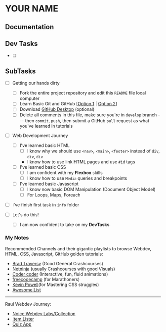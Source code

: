 # YOUR NAME

<!--
KINDLY CLEARN AND DELETE ALL OF MY COMMENTS AFTER READING
PERSONAL Markdown file ni ninyo

Tanan ari kay for guidance ra para macomfortable tas mga industry tools, ug practice2x sad. Pwede rani dili seryosohon tanan ari.

I-change change lang ni nga file para about sa mga progress, notes, updates, simple documentation, screenshot, etc about sa inyong learning journey

 -->

## Documentation

 <!-- [Markdown Cheat Sheet](https://www.markdownguide.org/cheat-sheet/) -->

<!-- Simple lang kaayo no need nga i-complicate, dili ni priority, pwede ra gayig one sentence rani.  -->

## Dev Tasks

- [ ]

## SubTasks

- [ ] Getting our hands dirty

  - [ ] Fork the entire project repository and edit this `README` file local computer
  - [ ] Learn Basic Git and GitHub [[Option 1](https://www.youtube.com/watch?v=77W2JSL7-r8) | [Option 2](https://www.youtube.com/watch?v=8Dd7KRpKeaE)]
  - [ ] Download [GitHub Desktop](https://desktop.github.com/) (optional)
  - [ ] Delete all comments in this file, make sure you're in `develop` branch --- then `commit`, `push`, then submit a GitHub `pull` request as what you've learned in tutorials

- [ ] Web Development Journey

  - [ ] I've learned basic HTML
    - [ ] I know why we should use `<nav>`, `<main>`, `<footer>` instead of `div`, `div`, `div`
    - I know how to use link HTML pages and use `#id` tags
  - [ ] I've learned basic CSS
    - [ ] I am confident with my **Flexbox** skills
    - [ ] I know how to use `Media` queries and breakpoints
  - [ ] I've learned basic Javascript
    - [ ] I know now basic DOM Manipulation (Document Object Model)
    - [ ] For Loops, Maps, Foreach

- [ ] I've finish first task in `info` folder

- [ ] Let's do this!
  - [ ] I am now confident to take on my **DevTasks**

### My Notes

Recommended Channels and their gigantic playlists to browse Webdev, HTML, CSS, Javascript, GitHub golden tutorials:

- [Brad Traversy](https://www.youtube.com/channel/UC29ju8bIPH5as8OGnQzwJyA) (Good General Crashcourses)
- [Netninja](https://www.youtube.com/channel/UCW5YeuERMmlnqo4oq8vwUpg) (usually Crashcourses with good Visuals)
- [Coder coder](https://www.youtube.com/channel/UCzNf0liwUzMN6_pixbQlMhQ) (Interactive, fun, fluid animations)
- [freecodecamp](https://www.youtube.com/channel/UC8butISFwT-Wl7EV0hUK0BQ) (for Marathoners)
- [Kevin Powell](https://www.youtube.com/channel/UCJZv4d5rbIKd4QHMPkcABCw)(for Mastering CSS struggles)
- [Awesome List](https://github.com/mrmartineau/awesome-web-dev-resources)

---

Raul Webdev Journey:

- [Noice Webdev Labs/Collection](https://github.com/noice-noise/noice-webdev-labs)
- [Item Lister](https://github.com/noice-noise/item-lister)
- [Quiz App](https://github.com/noice-noise/quiz-web-app)
